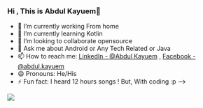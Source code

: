 ### Hi , This is Abdul Kayuem👋


- 🔭 I’m currently working From home 
- 🌱 I’m currently learning Kotlin
- 👯 I’m looking to collaborate opensource
- 💬 Ask me about Android or Any Tech Related or Java 
- 📫 How to reach me: [LinkedIn - @Abdul Kayuem](https://www.linkedin.com/in/abdul-kayuem-a05a4714b/) , [Facebook - @abdul.kayuem](https://www.facebook.com/abdul.kayuem)
- 😄 Pronouns: He/His
- ⚡ Fun fact: I heard 12 hours songs ! But, With coding :p 
-->


<img src="https://github-readme-stats.vercel.app/api?username=Kayuemkhan&&show_icons=true&title_color=ffffff&icon_color=bb2acf&text_color=daf7dc&bg_color=151515"/>
